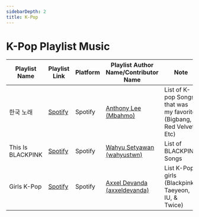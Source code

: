 ```yaml
---
sidebarDepth: 2
title: K-Pop
---
```


# K-Pop Playlist Music

| Playlist Name | Playlist Link | Platform | Playlist Author Name/Contributor Name | Note | Subgenre |
| -------------- |-------------- | -------- | ------- | ------- | -------- |
| 한국 노래 | [Spotify](https://open.spotify.com/playlist/3z5iDf37a7qsOC0LfdwuwF) | Spotify | [Anthony Lee (Mbahmo)](https://github.com/mbahmo) | List of K-pop Songs that was my favorite (Bigbang, Red Velvet, Etc) |
| This Is BLACKPINK | [Spotify](https://open.spotify.com/playlist/37i9dQZF1DX8kP0ioXjxIA) | Spotify | [Wahyu Setyawan (wahyustwn)](https://github.com/wahyustwn) | List of BLACKPINK Songs |
| Girls K-Pop | [Spotify](https://open.spotify.com/playlist/6ZJwp5Bb8vHEea31l8le9f?si=64a40f6c26414a5c) | Spotify | [Axxel Devanda (axxeldevanda)](https://github.com/axxeldevanda) | List K-Pop girls (Blackpink, Taeyeon, IU, & Twice) |
